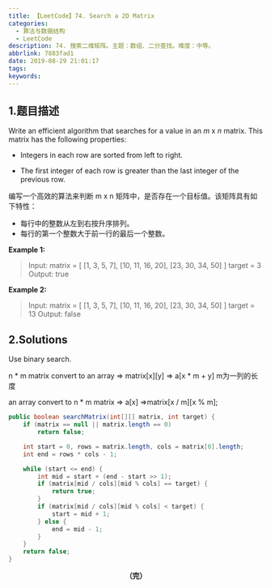 ```yaml
---
title: 【LeetCode】74. Search a 2D Matrix
categories:
  - 算法与数据结构
  - LeetCode
description: 74. 搜索二维矩阵。主题：数组、二分查找。难度：中等。
abbrlink: 7883fad1
date: 2019-08-29 21:01:17
tags:
keywords:
---
```


## 1.题目描述

Write an efficient algorithm that searches for a value in an *m* x *n* matrix. This matrix has the following properties:

- Integers in each row are sorted from left to right.

- The first integer of each row is greater than the last integer of the previous row.

编写一个高效的算法来判断 m x n 矩阵中，是否存在一个目标值。该矩阵具有如下特性：

- 每行中的整数从左到右按升序排列。
- 每行的第一个整数大于前一行的最后一个整数。


**Example 1:**

> Input:
> matrix = [
>   [1,   3,  5,  7],
>   [10, 11, 16, 20],
>   [23, 30, 34, 50]
> ]
> target = 3
> Output: true

**Example 2:**

> Input:
> matrix = [
>   [1,   3,  5,  7],
>   [10, 11, 16, 20],
>   [23, 30, 34, 50]
> ]
> target = 13
> Output: false

## 2.Solutions

Use binary search.

n * m matrix convert to an array => matrix\[x][y] => a[x * m + y]	m为一列的长度 

an array convert to n * m matrix => a[x] =>matrix\[x / m][x % m];

~~~java
public boolean searchMatrix(int[][] matrix, int target) {
    if (matrix == null || matrix.length == 0)
        return false;

    int start = 0, rows = matrix.length, cols = matrix[0].length;
    int end = rows * cols - 1;

    while (start <= end) {
        int mid = start + (end - start >> 1);
        if (matrix[mid / cols][mid % cols] == target) {
            return true;
        } 
        if (matrix[mid / cols][mid % cols] < target) {
            start = mid + 1;
        } else {
            end = mid - 1;
        }
    }
    return false;
}
~~~

<center><font style="font-weight:bold">（完）</font></center>